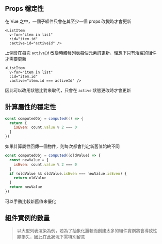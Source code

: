 
## Props 穩定性

在 Vue 之中，一個子組件只會在其至少一個 props 改變時才會更新

```vue
<ListItem
  v-for="item in list"
  :id="item.id"
  :active-id="activeId" />
```

上例會在每次 `activeId` 改變時觸發列表每個元素的更新，理想下只有活躍的組件才需要更新

```vue
<ListItem
  v-for="item in list"
  :id="item.id"
  :active="item.id === activeId" />
```

因此可以改用狀態比對來取代，只會在 `active` 狀態更改時才會更新

## 計算屬性的穩定性

```js
const computedObj = computed(() => {
  return {
    isEven: count.value % 2 === 0
  }
})
```

如果計算屬性回傳一個物件，則每次都會判定新舊值始終不同

```js
const computedObj = computed((oldValue) => {
  const newValue = {
    isEven: count.value % 2 === 0
  }
  if (oldValue && oldValue.isEven === newValue.isEven) {
    return oldValue
  }
  return newValue
})
```

可以手動比較新舊值來優化

## 

## 組件實例的數量

> 以大型列表渲染為例，若為了抽象化邏輯而創建太多的組件實例將會導致性能損失，因此在此狀況下需特別留意



